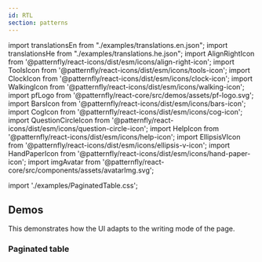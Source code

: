 ```yaml
---
id: RTL
section: patterns
---
```


import translationsEn from "./examples/translations.en.json";
import translationsHe from "./examples/translations.he.json";
import AlignRightIcon from '@patternfly/react-icons/dist/esm/icons/align-right-icon';
import ToolsIcon from '@patternfly/react-icons/dist/esm/icons/tools-icon';
import ClockIcon from '@patternfly/react-icons/dist/esm/icons/clock-icon';
import WalkingIcon from '@patternfly/react-icons/dist/esm/icons/walking-icon';
import pfLogo from '@patternfly/react-core/src/demos/assets/pf-logo.svg';
import BarsIcon from '@patternfly/react-icons/dist/esm/icons/bars-icon';
import CogIcon from '@patternfly/react-icons/dist/esm/icons/cog-icon';
import QuestionCircleIcon from '@patternfly/react-icons/dist/esm/icons/question-circle-icon';
import HelpIcon from '@patternfly/react-icons/dist/esm/icons/help-icon';
import EllipsisVIcon from '@patternfly/react-icons/dist/esm/icons/ellipsis-v-icon';
import HandPaperIcon from '@patternfly/react-icons/dist/esm/icons/hand-paper-icon';
import imgAvatar from '@patternfly/react-core/src/components/assets/avatarImg.svg';

import './examples/PaginatedTable.css';

## Demos

This demonstrates how the UI adapts to the writing mode of the page.

### Paginated table

```js file="./examples/PaginatedTable.jsx" isFullscreen

```
